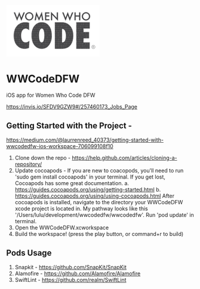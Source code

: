 <img src="README_assets/logo.png" alt="Women Who Code Logo" style="width: 250px; height: auto;">

# WWCodeDFW
iOS app for Women Who Code DFW

https://invis.io/SFDV9GZW9#/257460173_Jobs_Page

## Getting Started with the Project - 
https://medium.com/@laurrenreed_40373/getting-started-with-wwcodedfw-ios-workspace-706099108f10
1. Clone down the repo - https://help.github.com/articles/cloning-a-repository/
2. Update cocoapods - 
  If you are new to coacopods, you'll need to run 'sudo gem install cocoapods' in your terminal. If you get lost, Cocoapods has some great documentation. 
      a. https://guides.cocoapods.org/using/getting-started.html
      b. https://guides.cocoapods.org/using/using-cocoapods.html
  After cocoapods is installed, navigate to the directory your WWCodeDFW xcode project is located in. My pathway looks like this '/Users/lulu/development/wwcodedfw/wwcodedfw'. Run 'pod update' in terminal.
3. Open the WWCodeDFW.xcworkspace 
4. Build the workspace! (press the play button, or command+r to build)


## Pods Usage 
1. Snapkit - https://github.com/SnapKit/SnapKit 
2. Alamofire - https://github.com/Alamofire/Alamofire
3. SwiftLint - https://github.com/realm/SwiftLint